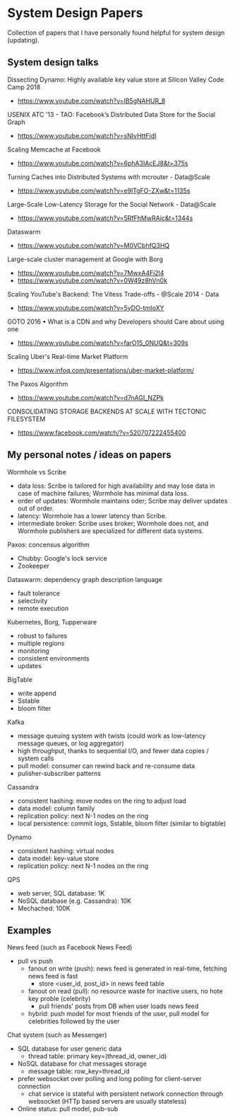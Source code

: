System Design Papers
==========

Collection of papers that I have personally found helpful for system design (updating).

## System design talks

Dissecting Dynamo: Highly available key value store at Silicon Valley Code Camp 2018
- https://www.youtube.com/watch?v=lB5gNAHUR_8

USENIX ATC '13 - TAO: Facebook’s Distributed Data Store for the Social Graph
- https://www.youtube.com/watch?v=sNIvHttFjdI

Scaling Memcache at Facebook
- https://www.youtube.com/watch?v=6phA3IAcEJ8&t=375s

Turning Caches into Distributed Systems with mcrouter - Data@Scale
- https://www.youtube.com/watch?v=e9lTgFO-ZXw&t=1135s

Large-Scale Low-Latency Storage for the Social Network - Data@Scale
- https://www.youtube.com/watch?v=5RfFhMwRAic&t=1344s

Dataswarm
- https://www.youtube.com/watch?v=M0VCbhfQ3HQ

Large-scale cluster management at Google with Borg
- https://www.youtube.com/watch?v=7MwxA4Fj2l4
- https://www.youtube.com/watch?v=0W49z8hVn0k

Scaling YouTube's Backend: The Vitess Trade-offs - @Scale 2014 - Data
- https://www.youtube.com/watch?v=5yDO-tmIoXY

GOTO 2016 • What is a CDN and why Developers should Care about using one
- https://www.youtube.com/watch?v=farO15_0NUQ&t=309s

Scaling Uber's Real-time Market Platform
- https://www.infoq.com/presentations/uber-market-platform/

The Paxos Algorithm
- https://www.youtube.com/watch?v=d7nAGI_NZPk

CONSOLIDATING STORAGE BACKENDS AT SCALE WITH TECTONIC FILESYSTEM
- https://www.facebook.com/watch/?v=520707222455400

## My personal notes / ideas on papers

Wormhole vs Scribe
- data loss: Scribe is tailored for high availability and may lose data in case of machine failures; Wormhole has minimal data loss. 
- order of updates: Wormhole maintains oder; Scribe may deliver updates out of order.
- latency: Wormhole has a lower latency than Scribe. 
- intermediate broker: Scribe uses broker; Wormhole does not, and Wormhole publishers are specialized for different data systems. 

Paxos: concensus algorithm
- Chubby: Google's lock service
- Zookeeper

Dataswarm: dependency graph description language
- fault tolerance
- selectivity
- remote execution

Kubernetes, Borg, Tupperware
- robust to failures
- multiple regions
- monitoring
- consistent environments
- updates

BigTable
- write append
- Sstable
- bloom filter

Kafka
- message queuing system with twists (could work as low-latency message queues, or log aggregator)
- high throughput, thanks to sequential I/O, and fewer data copies / system calls
- pull model: consumer can rewind back and re-consume data
- pulisher-subscriber patterns

Cassandra
- consistent hashing: move nodes on the ring to adjust load
- data model: column family
- replication policy: next N-1 nodes on the ring
- local persistence: commit logs, Sstable, bloom filter (similar to bigtable)

Dynamo
- consistent hashing: virtual nodes
- data model: key-value store
- replication policy: next N-1 nodes on the ring

QPS
- web server, SQL database: 1K
- NoSQL database (e.g. Cassandra): 10K
- Mechached: 100K

## Examples

News feed (such as Facebook News Feed)
- pull vs push
  - fanout on write (push): news feed is generated in real-time, fetching news feed is fast
    - store <user_id, post_id> in news feed table
  - fanout on read (pull): no resource waste for inactive users, no hote key proble (celebrity)
    - pull friends' posts from DB when user loads news feed
  - hybrid: push model for most friends of the user, pull model for celebrities followed by the user

Chat system (such as Messenger)
- SQL database for user generic data
  - thread table: primary key=(thread_id, owner_id)
- NoSQL database for chat messages storage
  - message table: row_key=thread_id
- prefer websocket over polling and long polling for client-server connection
  - chat service is stateful with persistent network connection through websocket (HTTp based servers are usually stateless)
- Online status: pull model, pub-sub